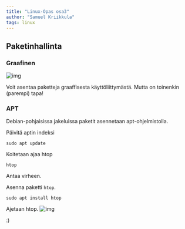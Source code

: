 ```yaml
---
title: "Linux-Opas osa3"
author: "Samuel Kriikkula"
tags: linux
---
```


## Paketinhallinta

### Graafinen
![img](/linux/soft.png)

Voit asentaa paketteja graaffisesta käyttöliittymästä. Mutta on toinenkin (parempi) tapa!

### APT
Debian-pohjaisissa jakeluissa paketit asennetaan apt-ohjelmistolla.

Päivitä aptin indeksi
```
sudo apt update
```

Koitetaan ajaa htop
```
htop
```

Antaa virheen.

Asenna paketti `htop`.
```
sudo apt install htop
```

Ajetaan htop.
![img](/linux/htop.png)

:)
